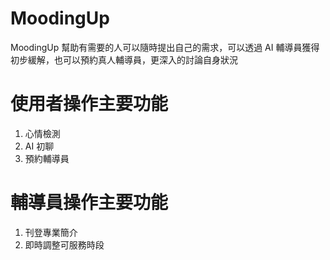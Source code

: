 # MoodingUp
MoodingUp 幫助有需要的人可以隨時提出自己的需求，可以透過 AI 輔導員獲得初步緩解，也可以預約真人輔導員，更深入的討論自身狀況  

# 使用者操作主要功能
1. 心情檢測  
2. AI 初聊  
3. 預約輔導員

# 輔導員操作主要功能
1. 刊登專業簡介
2. 即時調整可服務時段
